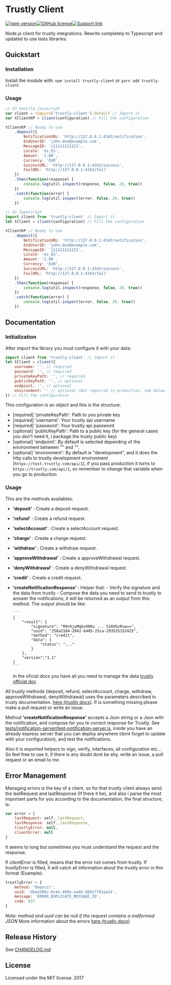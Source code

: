 # Trustly Client

[![npm version](https://img.shields.io/npm/v/trustly-client.svg?style=flat-square)][npm-home-module][![GitHub license](https://img.shields.io/npm/dt/trustly-client.svg?style=flat-square)][npm-home-module][![Support link][paypal-badge]][paypal-link]

Node.js client for trustly integrations. Rewrite completely to Typescript and updated to use lasts libraries.

## Quickstart

### Installation

Install the module with: `npm install trustly-client` or `yarn add trustly-client`

### Usage

```javascript
// In Vanilla javascript
var client = require('trustly-client').default // Import it
var tClientKP = client(configuration) // Fill the configuration

tClientKP // Ready to use
    .deposit({
        NotificationURL: 'http://127.0.0.1:4343/notification',
        EndUserID: 'john.doe@example.com',
        MessageID: '111112111221',
        Locale: 'es_ES',
        Amount: '1.00',
        Currency: 'EUR',
        SuccessURL: 'http://127.0.0.1:4343/success',
        FailURL: 'http://127.0.0.1:4343/fail'
    })
    .then(function(response) {
        console.log(util.inspect(response, false, 20, true))
    })
    .catch(function(error) {
        console.log(util.inspect(error, false, 20, true))
    })

// In Typescript
import client from 'trustly-client' // Import it
let tClient = client(configuration) // Fill the configuration

tClientKP // Ready to use
    .deposit({
        NotificationURL: 'http://127.0.0.1:4343/notification',
        EndUserID: 'john.doe@example.com',
        MessageID: '111112111221',
        Locale: 'es_ES',
        Amount: '1.00',
        Currency: 'EUR',
        SuccessURL: 'http://127.0.0.1:4343/success',
        FailURL: 'http://127.0.0.1:4343/fail'
    })
    .then(function(response) {
        console.log(util.inspect(response, false, 20, true))
    })
    .catch(function(error) {
        console.log(util.inspect(error, false, 20, true))
    })
```

## Documentation

### Initialization

After import the library you must configure it with your data:

```javascript
import client from 'trustly-client' // Import it
let tClient = client({
    username: '', // required
    password: '', // required
    privateKeyPath: '', // required
    publicKeyPath: '', // optional
    endpoint: '', // optional
    environment: '' // optional (But required in production, see below!)
}) // Fill the configuration
```

This configuration is an object and this is the structure:

* [required] 'privateKeyPath': Path to you private key
* [required] 'username': Your trustly api username
* [required] 'password': Your trustly api password
* [optional] 'publicKeyPath': Path to a public key (for the general cases you don't need it, i package the trusty public key)
* [optional] 'endpoint': By default is selected depending of the environment between "" and "".
* [optional] 'environment': By default is "development", and it does the http calls to trustly development environment (`https://test.trustly.com/api/1`), if you pass production it turns to `https://trustly.com/api/1`, so remember to change that variable when you go to production

### Usage

This are the methods availables:

* **'deposit'** : Create a deposit request.
* **'refund'** : Create a refund request.
* **'selectAccount'** : Create a selectAccount request.
* **'charge'** : Create a charge request.
* **'withdraw'** : Create a withdraw request.
* **'approveWithdrawal'** : Create a approveWithdrawal request.
* **'denyWithdrawal'** : Create a denyWithdrawal request.
* **'credit'** : Create a credit request.
* **'createNotificationResponse'** : Helper that: - Verify the signature and the data from trustly - Compose the data you need to send to trustly to answer the notifications, it will be returned as an output from this method. The output should be like:

      ```
      {
          "result": {
              "signature": "R9+hjuMqbsH0Ku ... S16VbzRsw==",
              "uuid": "258a2184-2842-b485-25ca-293525152425",
              "method": "credit",
              "data": {
                  "status": "..."
              }
          },
          "version":"1.1"
      }
      ```

  In the oficial docs you have all you need to manage the data [trustly official doc](https://trustly.com/en/developer/api#/notifications)

All trustly methods (deposit, refund, selectAccount, charge, withdraw, approveWithdrawal, denyWithdrawal) uses the parameters described in trusty documentation. [here (trustly docs)](https://trustly.com/en/developer/api#/introduction).
If is something missing please make a pull request or write an issue.

Method **'createNotificationResponse'** accepts a Json string or a Json with the notification, and compose for you te correct response for Trustly. See [tests/notification-server/test-notification-server.js](https://github.com/danibram/trustly-client/blob/master/tests/notification-server/test-notification-server.js), inside you have an already express server that you can deploy anywhere (dont forget to update with your configuration), and test the notifications.

Also it is exported helpers to sign, verify, interfaces, all configuration etc... So feel free to use it, if there is any doubt dont be shy, write an issue, a pull request or an email to me.

## Error Management

Managing errors is the key of a client, so for that trustly client always send the lastRequest and lastResponse (If there it be), and also i parse the most important parts for you according to the documentation, the final structure, is:

```javascript
var error = {
    lastRequest: self._lastRequest,
    lastResponse: self._lastResponse,
    trustlyError: null,
    clientError: null
}
```

It seems to long but sometimes you must understand the request and the response.

If _clientError_ is filled, means that the error not comes from trustly.
If _trustlyError_ is filled, it will catch all information about the trustly error in this format (Example):

```javascript
trustlyError = {
    method: 'Deposit',
    uuid: 'dba2d98c-6c4e-4b9e-aa46-90027793aa14',
    message: 'ERROR_DUPLICATE_MESSAGE_ID',
    code: 637
}
```

_Note: method and uuid can be null if the request contains a malformed JSON_
More information about the errors [here (trustly docs)](https://trustly.com/en/developer/api#/errormessages)

## Release History

See [CHANGELOG.md](https://github.com/danibram/trustly-client/blob/master/CHANGELOG.md)

## License

Licensed under the MIT license. 2017

[npm-home-module]: https://www.npmjs.com/package/trustly-client
[paypal-badge]: https://img.shields.io/badge/❤%20support-paypal-blue.svg?style=flat-square
[paypal-link]: https://www.paypal.me/danibram
